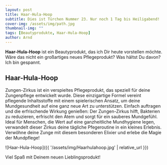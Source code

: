 ```yaml
---
layout: post
title: Haar-Hula-Hoop
subtitle: Dies ist Türchen Nummer 23. Nur noch 1 Tag bis Heiligabend!
cover-img: /assets/img/path.jpg
thumbnail-img: ""
tags: [Beautyprodukte, Haar-Hula-Hoop]
author: Arnd
---
```


**Haar-Hula-Hoop** ist ein Beautyprodukt, das ich Dir heute vorstellen möchte. Wäre das nicht ein großartiges neues Pflegeprodukt? Was hältst Du davon? Ich bin gespannt. 

## Haar-Hula-Hoop

Zungen-Zirkus ist ein verspieltes Pflegeprodukt, das speziell für deine Zungenpflege entwickelt wurde. Diese einzigartige Formel vereint pflegende Inhaltsstoffe mit einem spielerischen Ansatz, um deine Mundgesundheit auf eine ganz neue Art zu unterstützen. Einfach auftragen und die erfrischende Wirkung genießen: Der Zungen-Zirkus hilft, Bakterien zu reduzieren, erfrischt den Atem und sorgt für ein sauberes Mundgefühl. Ideal für Menschen, die Wert auf eine ganzheitliche Mundhygiene legen, verwandelt dieser Zirkus deine tägliche Pfegeroutine in ein kleines Erlebnis. Verwöhne deine Zunge mit diesem besonderen Elixier und erlebe die Magie der Mundpflege!

![Haar-Hula-Hoop]({{ '/assets/img/Haarhulahoop.jpg' | relative_url }})

Viel Spaß mit Deinem neuen Lieblingsprodukt!